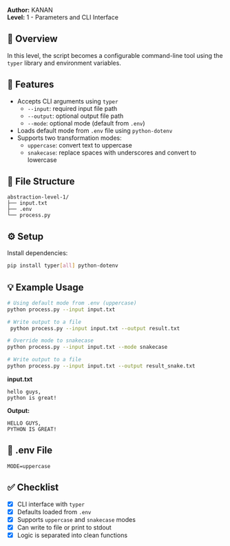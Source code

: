 **Author:** KANAN  
**Level:** 1 - Parameters and CLI Interface

## 📝 Overview

In this level, the script becomes a configurable command-line tool using the `typer` library and environment variables.

## 🚀 Features

- Accepts CLI arguments using `typer`
  - `--input`: required input file path
  - `--output`: optional output file path
  - `--mode`: optional mode (default from `.env`)
- Loads default mode from `.env` file using `python-dotenv`
- Supports two transformation modes:
  - `uppercase`: convert text to uppercase
  - `snakecase`: replace spaces with underscores and convert to lowercase

## 📄 File Structure

```
abstraction-level-1/
├── input.txt
├── .env
└── process.py
```

## ⚙️ Setup

Install dependencies:

```bash
pip install typer[all] python-dotenv
```

## 💡 Example Usage

```bash
# Using default mode from .env (uppercase)
python process.py --input input.txt

# Write output to a file
 python process.py --input input.txt --output result.txt

# Override mode to snakecase
python process.py --input input.txt --mode snakecase

# Write output to a file
python process.py --input input.txt --output result_snake.txt
```
**input.txt**
```
hello guys, 
python is great!
```
**Output:**
```
HELLO GUYS,
PYTHON IS GREAT!
```

## 📂 .env File

```
MODE=uppercase
```

## ✅ Checklist

- [x] CLI interface with `typer`
- [x] Defaults loaded from `.env`
- [x] Supports `uppercase` and `snakecase` modes
- [x] Can write to file or print to stdout
- [x] Logic is separated into clean functions
